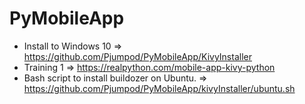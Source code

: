 # PyMobileApp

* Install to Windows 10 => https://github.com/Pjumpod/PyMobileApp/KivyInstaller
* Training 1 => https://realpython.com/mobile-app-kivy-python
* Bash script to install buildozer on Ubuntu. => https://github.com/Pjumpod/PyMobileApp/kivyInstaller/ubuntu.sh
